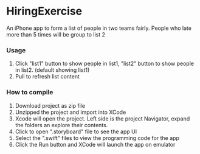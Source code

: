 # HiringExercise

An iPhone app to form a list of people in two teams fairly.
People who late more than 5 times will be group to list 2

### Usage
1. Click "list1" button to show people in list1, "list2" button to show people in list2. (default showing list1)
2. Pull to refresh list content

### How to compile
1. Download project as zip file
2. Unzipped the project and import into XCode
3. Xcode will open the project. Left side is the project Navigator, expand the folders an explore their contents.
4. Click to open ".storyboard" file to see the app UI
5. Select the ".swift" files to view the programming code for the app
6. Click the Run button and XCode will launch the app on emulator
